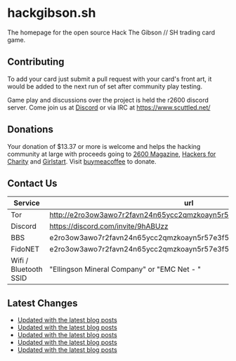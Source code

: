 # hackgibson.sh
The homepage for the open source Hack The Gibson // SH trading card game.


## Contributing

To add your card just submit a pull request with your card's front art, it would be added to the next run of set after community play testing.

Game play and discussions over the project is held the r2600 discord server. Come join us at [Discord](https://discord.com/invite/9hABUzz) or via IRC at https://www.scuttled.net/


## Donations

Your donation of $13.37 or more is welcome and helps the hacking community at large with proceeds going to [2600 Magazine](https://2600.com/), [Hackers for Charity](https://hackersforcharity.org) and [Girlstart](https://girlstart.org).  Visit [buymeacoffee](https://www.buymeacoffee.com/hackgibson.sh) to donate.


## Contact Us

Service | url
-|-
Tor | http://e2ro3ow3awo7r2favn24n65ycc2qmzkoayn5r57e3f56nvjwdcgg32ad.onion
Discord | https://discord.com/invite/9hABUzz
BBS | e2ro3ow3awo7r2favn24n65ycc2qmzkoayn5r57e3f56nvjwdcgg32ad.onion:23
FidoNET | e2ro3ow3awo7r2favn24n65ycc2qmzkoayn5r57e3f56nvjwdcgg32ad.onion:24554
Wifi / Bluetooth SSID | "Ellingson Mineral Company" or "EMC Net - <fidonet address>"

## Latest Changes
<!-- BLOG-POST-LIST:START -->
- [Updated with the latest blog posts](https://github.com/DFW2600/hackgibson.sh/commit/0347c69a6e465a3e19215cc644db0b476034cb47)
- [Updated with the latest blog posts](https://github.com/DFW2600/hackgibson.sh/commit/bc6106f84473e4a7aebfd6fa60bbafbcfef7ccf2)
- [Updated with the latest blog posts](https://github.com/DFW2600/hackgibson.sh/commit/6d984e5e3210fbf28a6c9cf51ee49351e34f0cda)
- [Updated with the latest blog posts](https://github.com/DFW2600/hackgibson.sh/commit/51faa5801361212d1fa6f76430def6a601484b19)
- [Updated with the latest blog posts](https://github.com/DFW2600/hackgibson.sh/commit/c406930707944eac7cbde2ea6d3877f394f54180)
<!-- BLOG-POST-LIST:END -->
